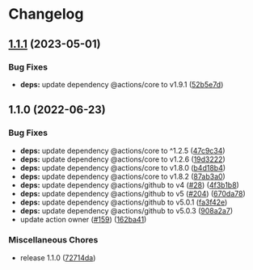 # Changelog

## [1.1.1](https://github.com/netlify/pr-labeler-action/compare/v1.1.0...v1.1.1) (2023-05-01)


### Bug Fixes

* **deps:** update dependency @actions/core to v1.9.1 ([52b5e7d](https://github.com/netlify/pr-labeler-action/commit/52b5e7dca249ddcf9a0e36163bf8e11ab8fefe37))

## 1.1.0 (2022-06-23)


### Bug Fixes

* **deps:** update dependency @actions/core to ^1.2.5 ([47c9c34](https://github.com/netlify/pr-labeler-action/commit/47c9c34e9b782dea506de1e09e61bc696265392a))
* **deps:** update dependency @actions/core to v1.2.6 ([19d3222](https://github.com/netlify/pr-labeler-action/commit/19d32222a480077f011a97c7a0b61f31eebf091a))
* **deps:** update dependency @actions/core to v1.8.0 ([b4d18b4](https://github.com/netlify/pr-labeler-action/commit/b4d18b46580dac8cb6a111f9f82ea951ae9211bd))
* **deps:** update dependency @actions/core to v1.8.2 ([87ab3a0](https://github.com/netlify/pr-labeler-action/commit/87ab3a09f0c8af020eacafa53b494046d699540d))
* **deps:** update dependency @actions/github to v4 ([#28](https://github.com/netlify/pr-labeler-action/issues/28)) ([4f3b1b8](https://github.com/netlify/pr-labeler-action/commit/4f3b1b8146d77c7177132ab1cfcf9c645135456d))
* **deps:** update dependency @actions/github to v5 ([#204](https://github.com/netlify/pr-labeler-action/issues/204)) ([670da78](https://github.com/netlify/pr-labeler-action/commit/670da7832d1b620d33f15f23d41f5e35240661a6))
* **deps:** update dependency @actions/github to v5.0.1 ([fa3f42e](https://github.com/netlify/pr-labeler-action/commit/fa3f42e7baf10c81d7178695faf304d1981c78cc))
* **deps:** update dependency @actions/github to v5.0.3 ([908a2a7](https://github.com/netlify/pr-labeler-action/commit/908a2a7d3ab881a1d26f6cde3fa572a6ef6de989))
* update action owner ([#159](https://github.com/netlify/pr-labeler-action/issues/159)) ([162ba41](https://github.com/netlify/pr-labeler-action/commit/162ba41d3bca59cddfefd99c349820932eccae87))


### Miscellaneous Chores

* release 1.1.0 ([72714da](https://github.com/netlify/pr-labeler-action/commit/72714da9a8c2bc1bdefdbc9f04a4ca4a2e96d634))
